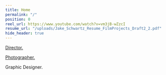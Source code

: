 ```yaml
---
title: Home
permalink: "/"
position: 0
reel_url: https://www.youtube.com/watch?v=vm3jB-wZzcI
resume_url: "/uploads/Jake_Schwartz_Resume_FilmProjects_Draft2_2.pdf"
hide_header: true
---
```


[Director.](http://schwartzjake.com/films/)

[Photographer.](http://schwartzjake.com/photography/)

Graphic Designer.
